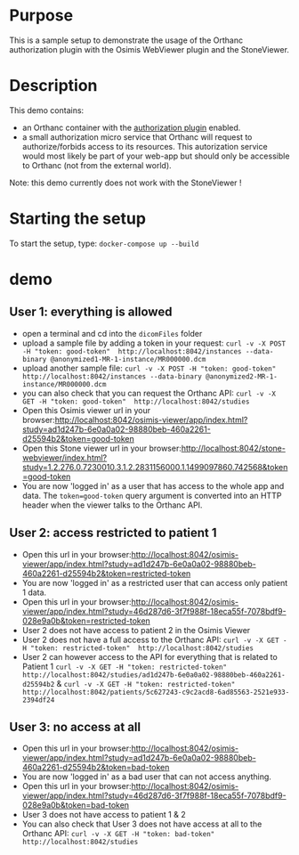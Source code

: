 # Purpose

This is a sample setup to demonstrate the usage of the Orthanc authorization plugin with the Osimis WebViewer plugin and the StoneViewer.

# Description

This demo contains:

- an Orthanc container with the [authorization plugin](https://book.orthanc-server.com/plugins/authorization.html) enabled.
- a small authorization micro service that Orthanc will request to authorize/forbids access to its resources.  This autorization service would most likely be part of your web-app but should only be accessible to Orthanc (not from the external world).

Note: this demo currently does not work with the StoneViewer !

# Starting the setup

To start the setup, type: `docker-compose up --build`

# demo

## User 1: everything is allowed

- open a terminal and cd into the `dicomFiles` folder
- upload a sample file by adding a token in your request: `curl -v -X POST -H "token: good-token"  http://localhost:8042/instances --data-binary @anonymized1-MR-1-instance/MR000000.dcm`
- upload another sample file: `curl -v -X POST -H "token: good-token"  http://localhost:8042/instances --data-binary @anonymized2-MR-1-instance/MR000000.dcm`
- you can also check that you can request the Orthanc API: `curl -v -X GET -H "token: good-token"  http://localhost:8042/studies`
- Open this Osimis viewer url in your browser:[http://localhost:8042/osimis-viewer/app/index.html?study=ad1d247b-6e0a0a02-98880beb-460a2261-d25594b2&token=good-token](http://localhost:8042/osimis-viewer/app/index.html?study=ad1d247b-6e0a0a02-98880beb-460a2261-d25594b2&token=good-token)  
- Open this Stone viewer url in your browser:[http://localhost:8042/stone-webviewer/index.html?study=1.2.276.0.7230010.3.1.2.2831156000.1.1499097860.742568&token=good-token](http://localhost:8042/stone-webviewer/index.html?study=1.2.276.0.7230010.3.1.2.2831156000.1.1499097860.742568&token=good-token)  
- You are now 'logged in' as a user that has access to the whole app and data.  The `token=good-token` query argument is converted
  into an HTTP header when the viewer talks to the Orthanc API.

## User 2: access restricted to patient 1

- Open this url in your browser:[http://localhost:8042/osimis-viewer/app/index.html?study=ad1d247b-6e0a0a02-98880beb-460a2261-d25594b2&token=restricted-token](http://localhost:8042/osimis-viewer/app/index.html?study=ad1d247b-6e0a0a02-98880beb-460a2261-d25594b2&token=restricted-token)  
- You are now 'logged in' as a restricted user that can access only patient 1 data.
- Open this url in your browser:[http://localhost:8042/osimis-viewer/app/index.html?study=46d287d6-3f7f988f-18eca55f-7078bdf9-028e9a0b&token=restricted-token](http://localhost:8042/osimis-viewer/app/index.html?study=46d287d6-3f7f988f-18eca55f-7078bdf9-028e9a0b&token=restricted-token)  
- User 2 does not have access to patient 2 in the Osimis Viewer
- User 2 does not have a full access to the Orthanc API: `curl -v -X GET -H "token: restricted-token"  http://localhost:8042/studies`
- User 2 can however access to the API for everything that is related to Patient 1 `curl -v -X GET -H "token: restricted-token"  http://localhost:8042/studies/ad1d247b-6e0a0a02-98880beb-460a2261-d25594b2` & `curl -v -X GET -H "token: restricted-token"  http://localhost:8042/patients/5c627243-c9c2acd8-6ad85563-2521e933-2394df24`

## User 3: no access at all

- Open this url in your browser:[http://localhost:8042/osimis-viewer/app/index.html?study=ad1d247b-6e0a0a02-98880beb-460a2261-d25594b2&token=bad-token](http://localhost:8042/osimis-viewer/app/index.html?study=ad1d247b-6e0a0a02-98880beb-460a2261-d25594b2&token=bad-token)  
- You are now 'logged in' as a bad user that can not access anything.
- Open this url in your browser:[http://localhost:8042/osimis-viewer/app/index.html?study=46d287d6-3f7f988f-18eca55f-7078bdf9-028e9a0b&token=bad-token](http://localhost:8042/osimis-viewer/app/index.html?study=46d287d6-3f7f988f-18eca55f-7078bdf9-028e9a0b&token=bad-token)  
- User 3 does not have access to patient 1 & 2
- You can also check that User 3 does not have access at all to the Orthanc API: `curl -v -X GET -H "token: bad-token"  http://localhost:8042/studies`




